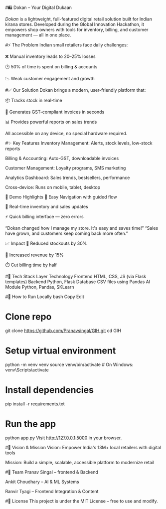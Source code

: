 #🛍️ Dokan – Your Digital Dukaan

*Dokan* is a lightweight, full-featured digital retail solution built for Indian kirana stores. Developed during the Global Innovation Hackathon, it empowers shop owners with tools for inventory, billing, and customer management — all in one place.

#⚡ The Problem
Indian small retailers face daily challenges:

❌ Manual inventory leads to 20–25% losses

🕒 50% of time is spent on billing & accounts

📉 Weak customer engagement and growth

#✅ Our Solution
Dokan brings a modern, user-friendly platform that:

📦 Tracks stock in real-time

🧾 Generates GST-compliant invoices in seconds

📊 Provides powerful reports on sales trends

All accessible on any device, no special hardware required.

#✨ Key Features
Inventory Management: Alerts, stock levels, low-stock reports

Billing & Accounting: Auto-GST, downloadable invoices

Customer Management: Loyalty programs, SMS marketing

Analytics Dashboard: Sales trends, bestsellers, performance

Cross-device: Runs on mobile, tablet, desktop

📸 Demo Highlights
🧭 Easy Navigation with guided flow

🔄 Real-time inventory and sales updates

⚡ Quick billing interface — zero errors

“Dokan changed how I manage my store. It's easy and saves time!”
“Sales have grown, and customers keep coming back more often.”

📈 Impact
🔻 Reduced stockouts by 30%

🔼 Increased revenue by 15%

⏱️ Cut billing time by half

#🚀 Tech Stack
Layer	Technology
Frontend	HTML, CSS, JS (via Flask templates)
Backend	Python, Flask
Database	CSV files using Pandas
AI Module	Python, Pandas, SKLearn

#🧪 How to Run Locally
bash
Copy
Edit
# Clone repo
git clone https://github.com/Pranavsingal/GIH.git
cd GIH

# Setup virtual environment
python -m venv venv
source venv/bin/activate  # On Windows: venv\Scripts\activate

# Install dependencies
pip install -r requirements.txt

# Run the app
python app.py
Visit http://127.0.0.1:5000 in your browser.

#🎯 Vision & Mission
Vision: Empower India's 13M+ local retailers with digital tools

Mission: Build a simple, scalable, accessible platform to modernize retail

#👥 Team
Pranav Singal – frontend & Backend

Ankit Choudhary – AI & ML Systems

Ranvir Tyagi – Frontend Integration & Content

#📜 License
This project is under the MIT License – free to use and modify.
